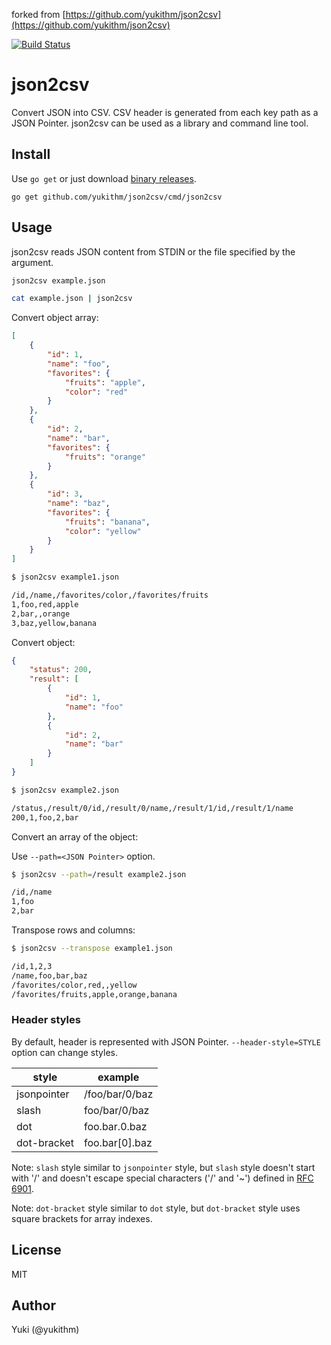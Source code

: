 forked from [https://github.com/yukithm/json2csv](https://github.com/yukithm/json2csv)

[![Build Status](https://travis-ci.org/yukithm/json2csv.svg?branch=master)](https://travis-ci.org/yukithm/json2csv)

json2csv
========

Convert JSON into CSV. CSV header is generated from each key path as a JSON Pointer.
json2csv can be used as a library and command line tool.


Install
-------

Use `go get` or just download [binary releases](https://github.com/yukithm/json2csv/releases).

```
go get github.com/yukithm/json2csv/cmd/json2csv
```


Usage
-----

json2csv reads JSON content from STDIN or the file specified by the argument.

```sh
json2csv example.json
```

```sh
cat example.json | json2csv
```

Convert object array:

```json
[
    {
        "id": 1,
        "name": "foo",
        "favorites": {
            "fruits": "apple",
            "color": "red"
        }
    },
    {
        "id": 2,
        "name": "bar",
        "favorites": {
            "fruits": "orange"
        }
    },
    {
        "id": 3,
        "name": "baz",
        "favorites": {
            "fruits": "banana",
            "color": "yellow"
        }
    }
]
```

```sh
$ json2csv example1.json

/id,/name,/favorites/color,/favorites/fruits
1,foo,red,apple
2,bar,,orange
3,baz,yellow,banana
```

Convert object:

```json
{
    "status": 200,
    "result": [
        {
            "id": 1,
            "name": "foo"
        },
        {
            "id": 2,
            "name": "bar"
        }
    ]
}
```

```sh
$ json2csv example2.json

/status,/result/0/id,/result/0/name,/result/1/id,/result/1/name
200,1,foo,2,bar
```

Convert an array of the object:

Use `--path=<JSON Pointer>` option.

```sh
$ json2csv --path=/result example2.json

/id,/name
1,foo
2,bar
```

Transpose rows and columns:

```sh
$ json2csv --transpose example1.json

/id,1,2,3
/name,foo,bar,baz
/favorites/color,red,,yellow
/favorites/fruits,apple,orange,banana
```

### Header styles

By default, header is represented with JSON Pointer.
`--header-style=STYLE` option can change styles.

| style       | example        |
|-------------|----------------|
| jsonpointer | /foo/bar/0/baz |
| slash       | foo/bar/0/baz  |
| dot         | foo.bar.0.baz  |
| dot-bracket | foo.bar[0].baz |

Note: `slash` style similar to `jsonpointer` style, but `slash` style doesn't start with '/' and doesn't escape special characters ('/' and '~') defined in [RFC 6901](https://tools.ietf.org/html/rfc6901).

Note: `dot-bracket` style similar to `dot` style, but `dot-bracket` style uses square brackets for array indexes.


License
-------

MIT


Author
------

Yuki (@yukithm)
